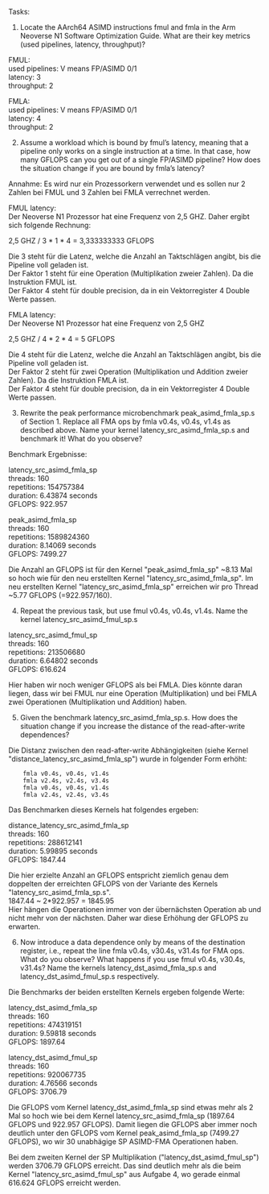 Tasks:

1. Locate the AArch64 ASIMD instructions fmul and fmla in the Arm Neoverse N1 Software Optimization Guide. What are their key metrics (used pipelines, latency, throughput)?

FMUL:  
used pipelines: V means FP/ASIMD 0/1  
latency: 3  
throughput: 2  

FMLA:  
used pipelines: V means FP/ASIMD 0/1  
latency: 4  
throughput: 2  



2. Assume a workload which is bound by fmul’s latency, meaning that a pipeline only works on a single instruction at a time. In that case, how many GFLOPS can you get out of a single FP/ASIMD pipeline? How does the situation change if you are bound by fmla’s latency?


Annahme: Es wird nur ein Prozessorkern verwendet und es sollen nur 2 Zahlen bei FMUL und 3 Zahlen bei FMLA verrechnet werden.

FMUL latency:  
Der Neoverse N1 Prozessor hat eine Frequenz von 2,5 GHZ. Daher ergibt sich folgende Rechnung:  

2,5 GHZ / 3 * 1 * 4 = 3,333333333 GFLOPS  

Die 3 steht für die Latenz, welche die Anzahl an Taktschlägen angibt, bis die Pipeline voll geladen ist.  
Der Faktor 1 steht für eine Operation (Multiplikation zweier Zahlen). Da die Instruktion FMUL ist.  
Der Faktor 4 steht für double precision, da in ein Vektorregister 4 Double Werte passen.  

FMLA latency:  
Der Neoverse N1 Prozessor hat eine Frequenz von 2,5 GHZ  

2,5 GHZ / 4 * 2 * 4 = 5 GFLOPS  

Die 4 steht für die Latenz, welche die Anzahl an Taktschlägen angibt, bis die Pipeline voll geladen ist.  
Der Faktor 2 steht für zwei Operation (Multiplikation und Addition zweier Zahlen). Da die Instruktion FMLA ist.  
Der Faktor 4 steht für double precision, da in ein Vektorregister 4 Double Werte passen.  


3. Rewrite the peak performance microbenchmark peak_asimd_fmla_sp.s of Section 1. Replace all FMA ops by fmla v0.4s, v0.4s, v1.4s as described above. Name your kernel latency_src_asimd_fmla_sp.s and benchmark it! What do you observe?

Benchmark Ergebnisse:  

latency_src_asimd_fmla_sp  
 threads: 160  
  repetitions: 154757384  
  duration: 6.43874 seconds  
  GFLOPS: 922.957  

peak_asimd_fmla_sp  
 threads: 160  
  repetitions: 1589824360  
  duration: 8.14069 seconds  
  GFLOPS: 7499.27  

Die Anzahl an GFLOPS ist für den Kernel "peak_asimd_fmla_sp" ~8.13 Mal so hoch wie für den neu erstellten Kernel "latency_src_asimd_fmla_sp".
Im neu erstellten Kernel "latency_src_asimd_fmla_sp" erreichen wir pro Thread ~5.77 GFLOPS (=922.957/160).

4. Repeat the previous task, but use fmul v0.4s, v0.4s, v1.4s. Name the kernel latency_src_asimd_fmul_sp.s  

latency_src_asimd_fmul_sp  
 threads: 160  
  repetitions: 213506680  
  duration: 6.64802 seconds  
  GFLOPS: 616.624  

Hier haben wir noch weniger GFLOPS als bei FMLA. Dies könnte daran liegen, dass wir bei FMUL nur eine Operation (Multiplikation) und bei FMLA zwei Operationen (Multiplikation und Addition) haben.  


5. Given the benchmark latency_src_asimd_fmla_sp.s. How does the situation change if you increase the distance of the read-after-write dependences?

Die Distanz zwischen den read-after-write Abhängigkeiten (siehe Kernel "distance_latency_src_asimd_fmla_sp") wurde in folgender Form erhöht:  

        fmla v0.4s, v0.4s, v1.4s  
        fmla v2.4s, v2.4s, v3.4s  
        fmla v0.4s, v0.4s, v1.4s  
        fmla v2.4s, v2.4s, v3.4s  

Das Benchmarken dieses Kernels hat folgendes ergeben:  

distance_latency_src_asimd_fmla_sp  
 threads: 160  
  repetitions: 288612141  
  duration: 5.99895 seconds  
  GFLOPS: 1847.44  

Die hier erzielte Anzahl an GFLOPS entspricht ziemlich genau dem doppelten der erreichten GFLOPS von der Variante des Kernels "latency_src_asimd_fmla_sp.s".  
1847.44 ~ 2*922.957 = 1845.95  
Hier hängen die Operationen immer von der übernächsten Operation ab und nicht mehr von der nächsten. Daher war diese Erhöhung der GFLOPS zu erwarten.  


6. Now introduce a data dependence only by means of the destination register, i.e., repeat the line fmla v0.4s, v30.4s, v31.4s for FMA ops. What do you observe? What happens if you use fmul v0.4s, v30.4s, v31.4s? Name the kernels latency_dst_asimd_fmla_sp.s and latency_dst_asimd_fmul_sp.s respectively.

Die Benchmarks der beiden erstellten Kernels ergeben folgende Werte:

latency_dst_asimd_fmla_sp  
 threads: 160  
  repetitions: 474319151  
  duration: 9.59818 seconds  
  GFLOPS: 1897.64  

latency_dst_asimd_fmul_sp  
 threads: 160  
  repetitions: 920067735  
  duration: 4.76566 seconds  
  GFLOPS: 3706.79  

Die GFLOPS vom Kernel latency_dst_asimd_fmla_sp sind etwas mehr als 2 Mal so hoch wie bei dem Kernel latency_src_asimd_fmla_sp (1897.64 GFLOPS und 922.957 GFLOPS). Damit liegen die GFLOPS aber immer noch deutlich unter den GFLOPS vom Kernel peak_asimd_fmla_sp (7499.27 GFLOPS), wo wir 30 unabhägige SP ASIMD-FMA Operationen haben.

Bei dem zweiten Kernel der SP Multiplikation ("latency_dst_asimd_fmul_sp") werden 3706.79 GFLOPS erreicht. Das sind deutlich mehr als die beim Kernel "latency_src_asimd_fmul_sp" aus Aufgabe 4, wo gerade einmal 616.624 GFLOPS erreicht werden.

